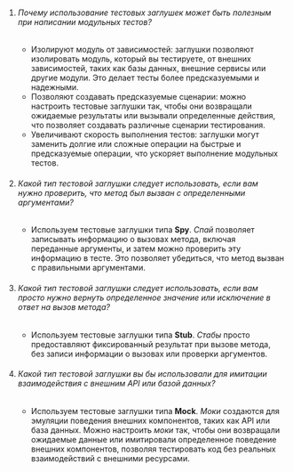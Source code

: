 1)  ###### Почему использование тестовых заглушек может быть полезным при написании модульных тестов?
    * Изолируют модуль от зависимостей: заглушки позволяют изолировать модуль, который вы тестируете, от внешних зависимостей, таких как базы данных, внешние сервисы или другие модули. Это делает тесты более предсказуемыми и надежными.
    * Позволяют создавать предсказуемые сценарии: можно настроить тестовые заглушки так, чтобы они возвращали ожидаемые результаты или вызывали определенные действия, что позволяет создавать различные сценарии тестирования.
    * Увеличивают скорость выполнения тестов: заглушки могут заменить долгие или сложные операции на быстрые и предсказуемые операции, что ускоряет выполнение модульных тестов.
    
2) ###### Какой тип тестовой заглушки следует использовать, если вам нужно проверить, что метод был вызван с определенными аргументами?
    * Используем тестовые заглушки типа **Spy**. _Спай_ позволяет записывать информацию о вызовах метода, включая переданные аргументы, и затем можно проверить эту информацию в тесте. Это позволяет убедиться, что метод вызван с правильными аргументами.

3) ###### Какой тип тестовой заглушки следует использовать, если вам просто нужно вернуть определенное значение или исключение в ответ на вызов метода?
    * Используем тестовые заглушки типа **Stub**. _Стабы_ просто предоставляют фиксированный результат при вызове метода, без записи информации о вызовах или проверки аргументов.

4) ###### Какой тип тестовой заглушки вы бы использовали для имитации  взаимодействия с внешним API или базой данных?
    * Используем тестовые заглушки типа **Mock**. _Моки_ создаются для эмуляции поведения внешних компонентов, таких как API или база данных. Можно настроить _моки_ так, чтобы они возвращали ожидаемые данные или имитировали определенное поведение внешних компонентов, позволяя тестировать код без реальных взаимодействий с внешними ресурсами.